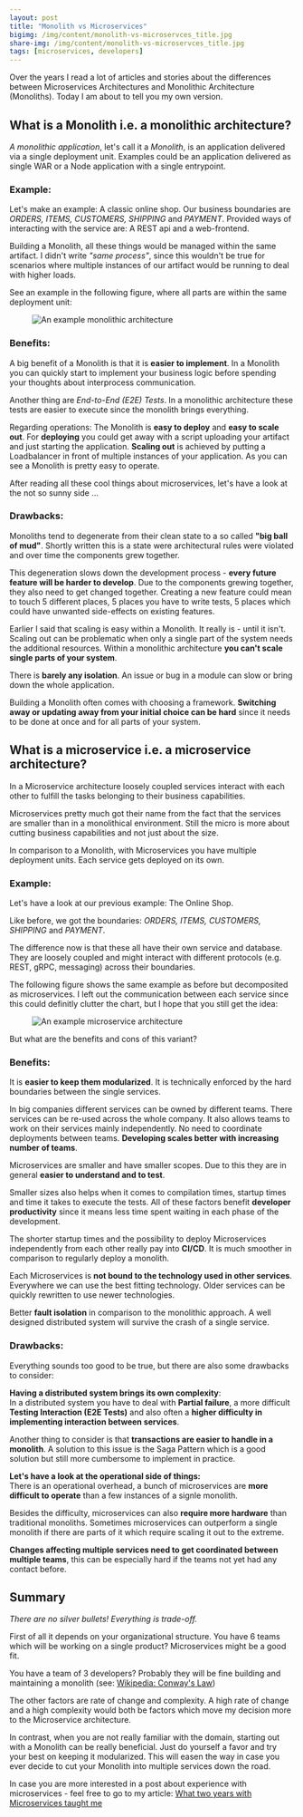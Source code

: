 ```yaml
---
layout: post
title: "Monolith vs Microservices"
bigimg: /img/content/monolith-vs-microservces_title.jpg
share-img: /img/content/monolith-vs-microservces_title.jpg
tags: [microservices, developers]
---
```


Over the years I read a lot of articles and stories about the differences between Microservices Architectures and Monolithic Architecture (Monoliths). Today I am about to tell you my own version.

## What is a Monolith i.e. a monolithic architecture?
*A monolithic application*, let's call it a *Monolith*, is an application delivered via a single deployment unit. Examples could be an application delivered as single WAR or a Node application with a single entrypoint.

### Example:

Let's make an example: A classic online shop.
Our business boundaries are *ORDERS, ITEMS, CUSTOMERS, SHIPPING* and *PAYMENT*.
Provided ways of interacting with the service are: A REST api and a web-frontend.

Building a Monolith, all these things would be managed within the same artifact.
I didn't write *"same process"*, since this wouldn't be true for scenarios where multiple instances of our artifact would be running to deal with higher loads.

See an example in the following figure, where all parts are within the same deployment unit:
<figure>
  <img src="{{site.url}}/img/content/monolith-vs-microservice_mono.png" alt="An example monolithic architecture"/>
</figure>


### Benefits:

A big benefit of a Monolith is that it is **easier to implement**.
In a Monolith you can quickly start to implement your business logic before spending your thoughts about interprocess communication.

Another thing are *End-to-End (E2E) Tests*. In a monolithic architecture these tests are easier to execute since the monolith brings everything.

Regarding operations: The Monolith is **easy to deploy** and **easy to scale out**. For **deploying** you could get away with a script uploading your artifact and just starting the application. **Scaling out** is achieved by putting a Loadbalancer in front of multiple instances of your application. 
As you can see a Monolith is pretty easy to operate.

After reading all these cool things about microservices, let's have a look at the not so sunny side ...

### Drawbacks:
Monoliths tend to degenerate from their clean state to a so called **"big ball of mud"**.
Shortly written this is a state were architectural rules were violated and over time the components grew together.

This degeneration slows down the development process - **every future feature will be harder to develop**. Due to the components grewing together, they also need to get changed together. Creating a new feature could mean to touch 5 different places, 5 places you have to write tests, 5 places which could have unwanted side-effects on existing features.

Earlier I said that scaling is easy within a Monolith. It really is - until it isn't. Scaling out can be problematic when only a single part of the system needs the additional resources. Within a monolithic architecture **you can't scale single parts of your system**.

There is **barely any isolation**. An issue or bug in a module can slow or bring down the whole application.

Building a Monolith often comes with choosing a framework. **Switching away or updating away from your initial choice can be hard** since it needs to be done at once and for all parts of your system.

## What is a microservice i.e. a microservice architecture?

In a Microservice architecture loosely coupled services interact with each other to fulfill the tasks belonging to their business capabilities.

Microservices pretty much got their name from the fact that the services are smaller than in a monolithical environment. Still the micro is more about cutting business capabilities and not just about the size.

In comparison to a Monolith, with Microservices you have multiple deployment units.
Each service gets deployed on its own. 

### Example:

Let's have a look at our previous example: The Online Shop.

Like before, we got the boundaries: 
*ORDERS, ITEMS, CUSTOMERS, SHIPPING* and *PAYMENT*.

The difference now is that these all have their own service and database.
They are loosely coupled and might interact with different protocols (e.g. REST, gRPC, messaging) across their boundaries.

The following figure shows the same example as before but decomposited as microservices. I left out the communication between each service since this could definitly clutter the chart, but I hope that you still get the idea:
<figure>
  <img src="{{site.url}}/img/content/monolith-vs-microservice_micro.png" alt="An example microservice architecture"/>
</figure>

But what are the benefits and cons of this variant?

### Benefits:
It is **easier to keep them modularized**. It is technically enforced by the hard boundaries between the single services.

In big companies different services can be owned by different teams. There services can be re-used across the whole company. It also allows teams to work on their services mainly independently. No need to coordinate deployments between teams. **Developing scales better with increasing number of teams**.

Microservices are smaller and have smaller scopes. Due to this they are in general **easier to understand and to test**.

Smaller sizes also helps when it comes to compilation times, startup times and time it takes to execute the tests. All of these factors benefit **developer productivity** since it means less time spent waiting in each phase of the development.

The shorter startup times and the possibility to deploy Microservices independently from each other really pay into **CI/CD**. It is much smoother in comparison to regularly deploy a monolith.

Each Microservices is **not bound to the technology used in other services**. Everywhere we can use the best fitting technology. Older services can be quickly rewritten to use newer technologies.

Better **fault isolation** in comparison to the monolithic approach. A well designed distributed system will survive the crash of a single service.

### Drawbacks:
Everything sounds too good to be true, but there are also some drawbacks to consider:


**Having a distributed system brings its own complexity**:<br>
In a distributed system you have to deal with **Partial failure**, a more difficult **Testing Interaction (E2E Tests)** and also often a **higher difficulty in implementing interaction between services**.

Another thing to consider is that **transactions are easier to handle in a monolith**. A solution to this issue is the Saga Pattern which is a good solution but still more cumbersome to implement in practice.

**Let's have a look at the operational side of things:**<br>
There is an operational overhead, a bunch of microservices are **more difficult to operate** than a few instances of a signle monolith.

Besides the difficulty, microservices can also **require more hardware** than traditional monoliths. Sometimes microservices can outperform a single monolith if there are parts of it which require scaling it out to the extreme.

**Changes affecting multiple services need to get coordinated between multiple teams**, this can be especially hard if the teams not yet had any contact before.

## Summary
*There are no silver bullets! Everything is trade-off.*

First of all it depends on your organizational structure. You have 6 teams which will be working on a single product? Microservices might be a good fit.

You have a team of 3 developers? Probably they will be fine building and maintaining a monolith (see: [Wikipedia: Conway's Law](https://en.wikipedia.org/wiki/Conway%27s_law))

The other factors are rate of change and complexity. A high rate of change and a high complexity would both be factors which move my decision more to the Microservice architecture.

In contrast, when you are not really familiar with the domain, starting out with a Monolith can be really beneficial. Just do yourself a favor and try your best on keeping it modularized. This will easen the way in case you ever decide to cut your Monolith into multiple services down the road.

In case you are more interested in a post about experience with microservices - feel free to go to my article: [What two years with Microservices taught me](/what-two-years-with-microservices-taught-me/)